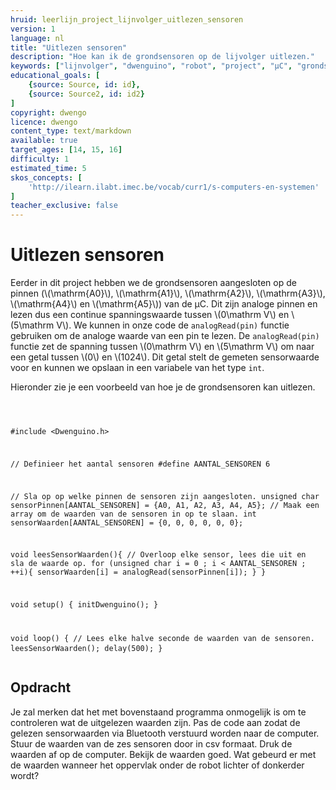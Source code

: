```yaml
---
hruid: leerlijn_project_lijnvolger_uitlezen_sensoren
version: 1
language: nl
title: "Uitlezen sensoren"
description: "Hoe kan ik de grondsensoren op de lijvolger uitlezen."
keywords: ["lijnvolger", "dwenguino", "robot", "project", "µC", "grondsensor"]
educational_goals: [
    {source: Source, id: id}, 
    {source: Source2, id: id2}
]
copyright: dwengo
licence: dwengo
content_type: text/markdown
available: true
target_ages: [14, 15, 16]
difficulty: 1
estimated_time: 5
skos_concepts: [
    'http://ilearn.ilabt.imec.be/vocab/curr1/s-computers-en-systemen'
]
teacher_exclusive: false
---
```


# Uitlezen sensoren

Eerder in dit project hebben we de grondsensoren aangesloten op de pinnen (\\(\mathrm{A0}\\), \\(\mathrm{A1}\\), \\(\mathrm{A2}\\), \\(\mathrm{A3}\\), \\(\mathrm{A4}\\) en \\(\mathrm{A5}\\)) van de µC. Dit zijn analoge pinnen en lezen dus een continue spanningswaarde tussen \\(0\mathrm V\\) en \\(5\mathrm V\\). We kunnen in onze code de <code class="lang-cpp">analogRead(pin)</code> functie gebruiken om de analoge waarde van een pin te lezen. De <code class="lang-cpp">analogRead(pin)</code> functie zet de spanning tussen \\(0\mathrm V\\) en \\(5\mathrm V\\) om naar een getal tussen \\(0\\) en \\(1024\\). Dit getal stelt de gemeten sensorwaarde voor en kunnen we opslaan in een variabele van het type <code class="lang-cpp">int</code>.

Hieronder zie je een voorbeeld van hoe je de grondsensoren kan uitlezen. 

<div class="dwengo-content dwengo-code-simulator">
    <pre>
        <code class="language-cpp" data-filename="sensoren_uitlezen.cpp">

#include <Dwenguino.h>

// Definieer het aantal sensoren
#define AANTAL_SENSOREN 6

// Sla op op welke pinnen de sensoren zijn aangesloten.
unsigned char sensorPinnen[AANTAL_SENSOREN] = {A0, A1, A2, A3, A4, A5};
// Maak een array om de waarden van de sensoren in op te slaan.
int sensorWaarden[AANTAL_SENSOREN] = {0, 0, 0, 0, 0, 0};

void leesSensorWaarden(){
  // Overloop elke sensor, lees die uit en sla de waarde op.
  for (unsigned char i = 0 ; i < AANTAL_SENSOREN ; ++i){
    sensorWaarden[i] = analogRead(sensorPinnen[i]);
  }
}

void setup()
{
  initDwenguino(); 
}

void loop()
{
  // Lees elke halve seconde de waarden van de sensoren.
  leesSensorWaarden();
  delay(500);
}
        </code>
    </pre>
</div>



<div class="dwengo-content assignment">
    <h2 class="title">Opdracht</h2>
    <div class="content">
        Je zal merken dat het met bovenstaand programma onmogelijk is om te controleren wat de uitgelezen waarden zijn. Pas de code aan zodat de gelezen sensorwaarden via Bluetooth verstuurd worden naar de computer. Stuur de waarden van de zes sensoren door in csv formaat. Druk de waarden af op de computer. 
        Bekijk de waarden goed. Wat gebeurd er met de waarden wanneer het oppervlak onder de robot lichter of donkerder wordt?
    </div>
</div>